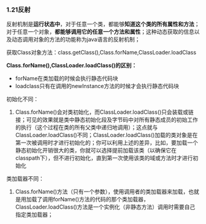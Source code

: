 ### 1.21反射

反射机制是**运行状态中**，对于任意一个类，都能够**知道这个类的所有属性和方法**；对于任意一个对象，**都能够调用它的任意一个方法和属性**；这种动态获取的信息以及动态调用对象的方法的功能称为java语言的反射机制；

获取Class对象方法：class.getClass(),Class.forName,ClassLoader.loadClass



**Class.forName(),ClassLoader.loadClass()的区别：**

- forName在类加载的时候会执行静态代码块
- loadclass只有在调用的newInstance方法的时候才会执行静态代码块

初始化不同：

1. Class.forName()会对类初始化，而ClassLoader.loadClass()只会装载或链接；可见的效果就是类中静态初始化段及字节码中对所有静态成员的初始工作的执行（这个过程在类的所有父类中递归地调用）；这点就与ClassLoader.loadClass()不同；ClassLoader.loadClass()加载的类对象是在第一次被调用时才进行初始化的；你可以利用上述的差异，比如，要加载一个静态初始化开销很大的类，你就可以选择提前加载该类（以确保它在classpath下），但不进行初始化，直到第一次使用该类的域或方法时才进行初始化

类加载器不同：

1. Class.forName()方法（只有一个参数），使用调用者的类加载器来加载，也就是用加载了调用forName()方法的代码的那个类加载器，ClassLoader.loadClass()方法是一个实例化（非静态方法）调用时需要自己指定类加载器；

